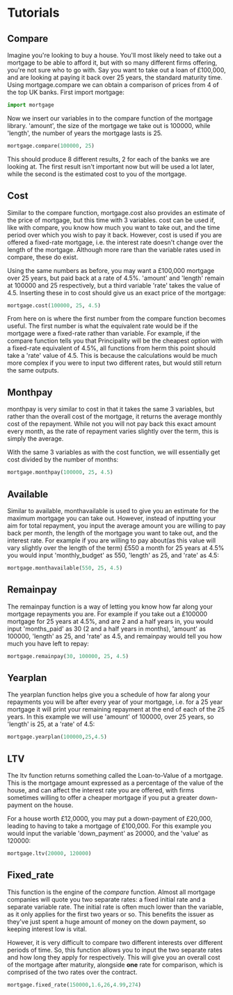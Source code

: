 # Tutorials

## Compare
Imagine you're looking to buy a house. You'll most likely need to take out a mortgage to be able to afford it, but with so many different firms offering, you're not sure who to go with. Say you want to take out a loan of £100,000, and are looking at paying it back over 25 years, the standard maturity time. Using mortgage.compare we can obtain a comparison of prices from 4 of the top UK banks. First import mortgage:
```python
import mortgage
```
Now we insert our variables in to the compare function of the mortgage library. 'amount', the size of the mortgage we take out is 100000, while 'length', the number of years the mortgage lasts is 25.
```python
mortgage.compare(100000, 25)
```
This should produce 8 different results, 2 for each of the banks we are looking at. The first result isn't important now but will be used a lot later, while the second is the estimated cost to you of the mortgage.

## Cost
Similar to the compare function, mortgage.cost also provides an estimate of the price of mortgage, but this time with 3 variables. cost can be used if, like with compare, you know how much you want to take out, and the time period over which you wish to pay it back. However, cost is used if you are offered a fixed-rate mortgage, i.e. the interest rate doesn't change over the length of the mortgage. Although more rare than the variable rates used in compare, these do exist.

Using the same numbers as before, you may want a £100,000 mortgage over 25 years, but paid back at a rate of 4.5%. 'amount' and 'length' remain at 100000 and 25 respectively, but a third variable 'rate' takes the value of 4.5. Inserting these in to cost should give us an exact price of the mortgage:
```python
mortgage.cost(100000, 25, 4.5)
```
From here on is where the first number from the compare function becomes useful. The first number is what the equivalent rate would be if the mortgage were a fixed-rate rather than variable. For example, if the compare function tells you that Principality will be the cheapest option with a fixed-rate equivalent of 4.5%, all functions from herm this point should take a 'rate' value of 4.5. This is because the calculations would be much more complex if you were to input two different rates, but would still return the same outputs.

## Monthpay
monthpay is very similar to cost in that it takes the same 3 variables, but rather than the overall cost of the mortgage, it returns the average monthly cost of the repayment. While not you will not pay back this exact amount every month, as the rate of repayment varies slightly over the term, this is simply the average.

With the same 3 variables as with the cost function, we will essentially get cost divided by the number of months:
```python
mortgage.monthpay(100000, 25, 4.5)
```

## Available
Similar to available, monthavailable is used to give you an estimate for the maximum mortgage you can take out. However, instead of inputting your aim for total repayment, you input the average amount you are willing to pay back per month, the length of the mortgage you want to take out, and the interest rate. For example if you are willing to pay about(as this value will vary slightly over the length of the term) £550 a month for 25 years at 4.5% you would input 'monthly_budget' as 550, 'length' as 25, and 'rate' as 4.5:
```python
mortgage.monthavailable(550, 25, 4.5)
```

## Remainpay
The remainpay function is a way of letting you know how far along your mortgage repayments you are. For example if you take out a £100000 mortgage for 25 years at 4.5%, and are 2 and a half years in, you would input 'months_paid' as 30 (2 and a half years in months), 'amount' as 100000, 'length' as 25, and 'rate' as 4.5, and remainpay would tell you how much you have left to repay:
```python
mortgage.remainpay(30, 100000, 25, 4.5)
```

## Yearplan
The yearplan function helps give you a schedule of how far along your repayments you will be after every year of your mortgage, i.e. for a 25 year mortgage it will print your remaining repayment at the end of each of the 25 years. In this example we will use 'amount' of 100000, over 25 years, so 'length' is 25, at a 'rate' of 4.5:
```python
mortgage.yearplan(100000,25,4.5)
```

## LTV
The ltv function returns something called the Loan-to-Value of a mortgage. This is the mortgage amount expressed as a percentage of the value of the house, and can affect the interest rate you are offered, with firms sometimes willing to offer a cheaper mortgage if you put a greater down-payment on the house.

For a house worth £12,0000, you may put a down-payment of £20,000, leading to having to take a mortgage of £100,000. For this example you would input the variable 'down_payment' as 20000, and the 'value' as 120000:
```python
mortgage.ltv(20000, 120000)
```

## Fixed_rate
This function is the engine of the *compare* function. Almost all mortgage companies will quote you two separate rates: a fixed initial rate and a separate variable rate. The initial rate is often much lower than the variable, as it only applies for the first two years or so. This benefits the issuer as they've just spent a huge amount of money on the down payment, so keeping interest low is vital. 

However, it is very difficult to compare two different interests over different periods of time. So, this function allows you to input the two separate rates and how long they apply for respectively. This will give you an overall cost of the mortgage after maturity, alongside **one** rate for comparison, which is comprised of the two rates over the contract.
```python
mortgage.fixed_rate(150000,1.6,26,4.99,274)
```